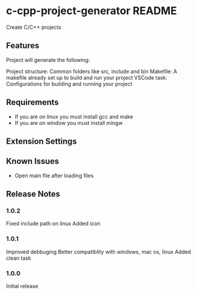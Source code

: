 # c-cpp-project-generator README

Create C/C++ projects

## Features

Project will generate the following:

Project structure: Common folders like src, include and bin
Makefile: A makefile already set up to build and run your project
VSCode task: Configurations for building and running your project

## Requirements

* If you are on linux you must install gcc and make
* If you are on window you must install mingw

## Extension Settings

## Known Issues
* Open main file after loading files

## Release Notes

### 1.0.2
Fixed include path on linux
Added icon

### 1.0.1
Improved debbuging
Better compatiblity with windows, mac os, linux
Added clean task

### 1.0.0

Initial release
